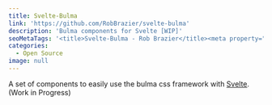 ```yaml
---
title: Svelte-Bulma
link: 'https://github.com/RobBrazier/svelte-bulma'
description: 'Bulma components for Svelte [WIP]'
seoMetaTags: '<title>Svelte-Bulma - Rob Brazier</title><meta property="og:title" content="Svelte-Bulma"><meta name="twitter:title" content="Svelte-Bulma"><meta name="description" content="Bulma components for Svelte [WIP]"><meta property="og:description" content="Bulma components for Svelte [WIP]"><meta name="twitter:description" content="Bulma components for Svelte [WIP]"><meta name="twitter:site" content="@RobBrazier"><meta name="twitter:card" content="summary"><meta property="article:modified_time" content="2017-12-31T16:31:45Z"><meta property="og:locale" content="en_EN"><meta property="og:type" content="article"><meta property="og:site_name" content="Rob Brazier">'
categories:
  - Open Source
image: null
---
```


A set of components to easily use the bulma css framework with [Svelte](https://svelte.technology). (Work in Progress)